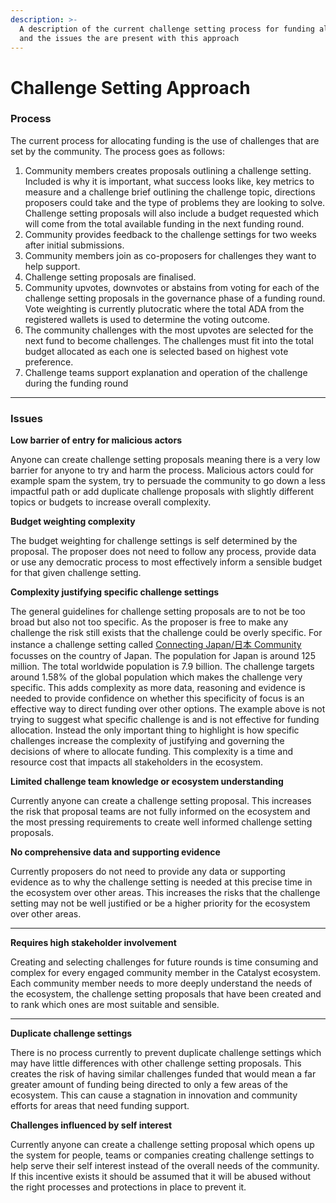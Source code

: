 ```yaml
---
description: >-
  A description of the current challenge setting process for funding allocation
  and the issues the are present with this approach
---
```


# Challenge Setting Approach

### **Process**

The current process for allocating funding is the use of challenges that are set by the community. The process goes as follows:

1. Community members creates proposals outlining a challenge setting. Included is why it is important, what success looks like, key metrics to measure and a challenge brief outlining the challenge topic, directions proposers could take and the type of problems they are looking to solve. Challenge setting proposals will also include a budget requested which will come from the total available funding in the next funding round.
2. Community provides feedback to the challenge settings for two weeks after initial submissions.
3. Community members join as co-proposers for challenges they want to help support.
4. Challenge setting proposals are finalised.
5. Community upvotes, downvotes or abstains from voting for each of the challenge setting proposals in the governance phase of a funding round. Vote weighting is currently plutocratic where the total ADA from the registered wallets is used to determine the voting outcome.
6. The community challenges with the most upvotes are selected for the next fund to become challenges. The challenges must fit into the total budget allocated as each one is selected based on highest vote preference.
7. Challenge teams support explanation and operation of the challenge during the funding round

****

### **Issues**

**Low barrier of entry for malicious actors**

Anyone can create challenge setting proposals meaning there is a very low barrier for anyone to try and harm the process. Malicious actors could for example spam the system, try to persuade the community to go down a less impactful path or add duplicate challenge proposals with slightly different topics or budgets to increase overall complexity.



**Budget weighting complexity**

The budget weighting for challenge settings is self determined by the proposal. The proposer does not need to follow any process, provide data or use any democratic process to most effectively inform a sensible budget for that given challenge setting.



**Complexity justifying specific challenge settings**

The general guidelines for challenge setting proposals are to not be too broad but also not too specific. As the proposer is free to make any challenge the risk still exists that the challenge could be overly specific. For instance a challenge setting called [Connecting Japan/日本 Community](https://cardano.ideascale.com/c/campaigns/26238/about) focusses on the country of Japan. The population for Japan is around 125 million. The total worldwide population is 7.9 billion. The challenge targets around 1.58% of the global population which makes the challenge very specific. This adds complexity as more data, reasoning and evidence is needed to provide confidence on whether this specificity of focus is an effective way to direct funding over other options. The example above is not trying to suggest what specific challenge is and is not effective for funding allocation. Instead the only important thing to highlight is how specific challenges increase the complexity of justifying and governing the decisions of where to allocate funding. This complexity is a time and resource cost that impacts all stakeholders in the ecosystem.



**Limited challenge team knowledge or ecosystem understanding**

Currently anyone can create a challenge setting proposal. This increases the risk that proposal teams are not fully informed on the ecosystem and the most pressing requirements to create well informed challenge setting proposals.



**No comprehensive data and supporting evidence**

Currently proposers do not need to provide any data or supporting evidence as to why the challenge setting is needed at this precise time in the ecosystem over other areas. This increases the risks that the challenge setting may not be well justified or be a higher priority for the ecosystem over other areas.

****

**Requires high stakeholder involvement**

Creating and selecting challenges for future rounds is time consuming and complex for every engaged community member in the Catalyst ecosystem. Each community member needs to more deeply understand the needs of the ecosystem, the challenge setting proposals that have been created and to rank which ones are most suitable and sensible.

****

**Duplicate challenge settings**

There is no process currently to prevent duplicate challenge settings which may have little differences with other challenge setting proposals. This creates the risk of having similar challenges funded that would mean a far greater amount of funding being directed to only a few areas of the ecosystem. This can cause a stagnation in innovation and community efforts for areas that need funding support.



**Challenges influenced by self interest**

Currently anyone can create a challenge setting proposal which opens up the system for people, teams or companies creating challenge settings to help serve their self interest instead of the overall needs of the community. If this incentive exists it should be assumed that it will be abused without the right processes and protections in place to prevent it.
